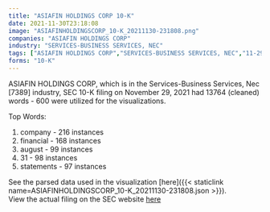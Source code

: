 ```yaml
---
title: "ASIAFIN HOLDINGS CORP 10-K"
date: 2021-11-30T23:18:08
image: "ASIAFINHOLDINGSCORP_10-K_20211130-231808.png"
companies: "ASIAFIN HOLDINGS CORP"
industry: "SERVICES-BUSINESS SERVICES, NEC"
tags: ["ASIAFIN HOLDINGS CORP","SERVICES-BUSINESS SERVICES, NEC","11-29-2021","10-K"]
forms: "10-K"
---
```

ASIAFIN HOLDINGS CORP, which is in the Services-Business Services, Nec [7389] industry, SEC 10-K filing on November 29, 2021 had 13764 (cleaned) words - 600 were utilized for the visualizations.

Top Words:
1. company - 216 instances
2. financial - 168 instances
3. august - 99 instances
4. 31 - 98 instances
5. statements - 97 instances


See the parsed data used in the visualization [here]({{< staticlink name=ASIAFINHOLDINGSCORP_10-K_20211130-231808.json >}}).  
View the actual filing on the SEC website [here](https://www.sec.gov/Archives/edgar/data/1828748/0001493152-21-029950.txt)